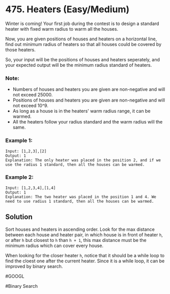 # 475. Heaters (Easy/Medium)

Winter is coming! Your first job during the contest is to design a standard heater with fixed warm radius to warm all the houses.

Now, you are given positions of houses and heaters on a horizontal line, find out minimum radius of heaters so that all houses could be covered by those heaters.

So, your input will be the positions of houses and heaters seperately, and your expected output will be the minimum radius standard of heaters.

### Note:
- Numbers of houses and heaters you are given are non-negative and will not exceed 25000.
- Positions of houses and heaters you are given are non-negative and will not exceed 10^9.
- As long as a house is in the heaters' warm radius range, it can be warmed.
- All the heaters follow your radius standard and the warm radius will the same.

### Example 1:
```
Input: [1,2,3],[2]
Output: 1
Explanation: The only heater was placed in the position 2, and if we use the radius 1 standard, then all the houses can be warmed.
```

### Example 2:
```
Input: [1,2,3,4],[1,4]
Output: 1
Explanation: The two heater was placed in the position 1 and 4. We need to use radius 1 standard, then all the houses can be warmed.
```

## Solution
Sort houses and heaters in ascending order. Look for the max distance between each house and heater pair, in which house is in front of heater `h`, or after `h` but closest to `h` than `h + 1`, this max distance must be the minimum radius which can cover every house.

When looking for the closer heater `h`, notice that it should be a while loop to find the cloest one after the current heater. Since it is a while loop, it can be improved by binary search.

#GOOGL

#Binary Search
